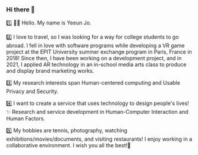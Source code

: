 ### Hi there 👋  

1️⃣ 🧑‍🚀 Hello. My name is Yeeun Jo.

2️⃣ I love to travel, so I was looking for a way for college students to go abroad. I fell in love with software programs while developing a VR game project at the EPIT University summer exchange program in Paris, France in 2018! Since then, I have been working on a development project, and in 2021, I applied AR technology in an in-school media arts class to produce and display brand marketing works.

3️⃣ My research interests span Human-centered computing and Usable Privacy and Security.

4️⃣ I want to create a service that uses technology to design people's lives!
✨ Research and service development in Human-Computer Interaction and Human Factors.

5️⃣ My hobbies are tennis, photography, watching exhibitions/movies/documents, and visiting restaurants! I enjoy working in a collaborative environment. I wish you all the best!💜

<!--
[![Ye Eun's github stats](https://github-readme-stats.vercel.app/api?username=yjo5252&show_icons=true&theme=dracula)](https://github.com/yjo5252/github-readme-stats)
-->
<!-- [![Hits](https://hits.seeyoufarm.com/api/count/incr/badge.svg?url=https%3A%2F%2Fgithub.com%2Fyjo5252&count_bg=%233DA7C8&title_bg=%23555555&icon=&icon_color=%23E7E7E7&title=hits&edge_flat=false)](https://hits.seeyoufarm.com)
-->

<!--
**yjo5252/yjo5252** is a ✨ _special_ ✨ repository because its `README.md` (this file) appears on your GitHub profile.

Here are some ideas to get you started:

- 🔭 I’m currently working on ...
- 🌱 I’m currently learning ...
- 👯 I’m looking to collaborate on ...
- 🤔 I’m looking for help with ...
- 💬 Ask me about ...
- 📫 How to reach me: ...
- 😄 Pronouns: ...
- ⚡ Fun fact: ...
-->
